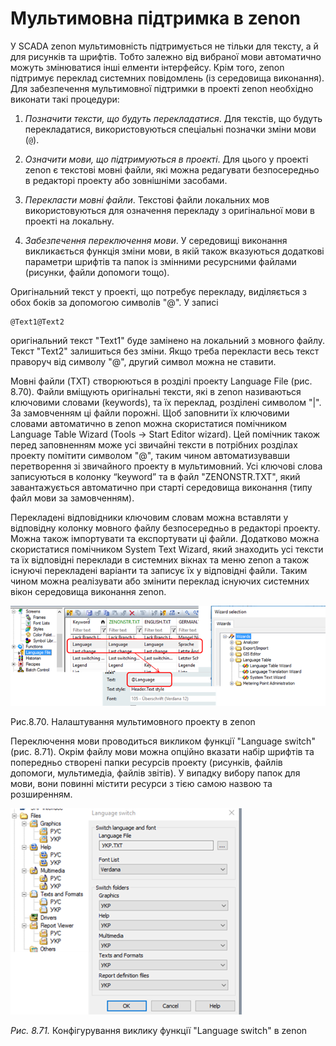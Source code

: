 # Мультимовна підтримка в zenon 

У SCADA zenon мультимовність підтримується не тільки для тексту, а й для рисунків та шрифтів. Тобто залежно від вибраної мови автоматично можуть змінюватися інші елменти інтерфейсу. Крім того, zenon підтримує переклад системних повідомлень (із середовища виконання). Для забезпечення мультимовної підтримки в проекті zenon необхідно виконати такі процедури:

1. *Позначити тексти, що будуть перекладатися*. Для текстів, що будуть перекладатися, використовуються спеціальні позначки зміни мови (`@`). 

2. *Означити мови, що підтримуються в проекті*. Для цього у проекті zenon є текстові мовні файли, які можна редагувати безпосередньо в редакторі проекту або зовнішніми засобами. 

3. *Перекласти мовні файли*. Текстові файли локальних мов використовуються для означення перекладу з оригінальної мови в проекті на локальну. 

4. *Забезпечення переключення мови*. У середовищі виконання викликається функція зміни мови, в якій також вказуються додаткові параметри шрифтів та папок із змінними ресурсними файлами (рисунки, файли допомоги тощо).

Оригінальний текст у проекті, що потребує перекладу, виділяється з обох боків за допомогою символів "@". У записі 

```
@Text1@Text2
```

оригінальний текст "Text1" буде замінено на локальний з мовного файлу. Текст "Text2" залишиться без зміни. Якщо треба перекласти весь текст праворуч від символу "@", другий символ можна не ставити.

Мовні файли (TXT) створюються в розділі проекту Language File (рис. 8.70). Файли вміщують оригінальні тексти, які в zenon називаються ключовими словами (keywords), та їх переклад, розділені символом "|". За замовченням ці файли порожні. Щоб заповнити їх ключовими словами автоматично в zenon можна скористатися помічником Language Table Wizard (Tools -> Start Editor wizard). Цей помічник також перед заповненням може усі звичайні тексти в потрібних розділах проекту помітити символом "@", таким чином автоматизувавши перетворення зі звичайного проекту в мультимовний. Усі ключові слова записуються в колонку “keyword” та в файл "ZENONSTR.TXT", який завантажується автоматично при старті середовища виконання (типу файл мови за замовченням). 

Перекладені відповідники ключовим словам можна вставляти у відповідну колонку мовного файлу безпосередньо в редакторі проекту. Можна також імпортувати та експортувати ці файли. Додатково можна скористатися помічником System Text Wizard, який знаходить усі тексти та їх відповідні переклади в системних вікнах та меню zenon а також існуючі перекладені варіанти та записує їх у відповідні файли. Таким чином можна реалізувати або змінити переклад існуючих системних вікон середовища виконання zenon. 

<a href="media8/8_70.png" target="_blank"><img src="media/8_70.png"/></a> 

Рис.8.70. Налаштування мультимовного проекту в zenon

Переключення мови проводиться викликом функції "Language switch" (рис. 8.71). Окрім файлу мови можна опційно вказати набір шрифтів та попередньо створені папки ресурсів проекту (рисунків, файлів допомоги, мультимедіа, файлів звітів). У випадку вибору папок для мови, вони повинні містити ресурси з тією самою назвою та розширенням. 

![](media/8_71.png) 

*Рис. 8.71.* Конфігурування виклику функції "Language switch" в zenon